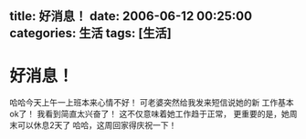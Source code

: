 title: 好消息！
date: 2006-06-12 00:25:00
categories:  生活
tags: [生活]
---

# 好消息！
哈哈今天上午一上班本来心情不好！
可老婆突然给我发来短信说她的新
工作基本ok了！
我看到简直太兴奋了！
这不仅意味着她工作趋于正常，
更重要的是，她周末可以休息2天了
哈哈，这周回家得庆祝一下！